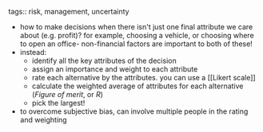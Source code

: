 tags:: risk, management, uncertainty

- how to make decisions when there isn't just one final attribute we care about (e.g. profit)? for example, choosing a vehicle, or choosing where to open an office- non-financial factors are important to both of these!
- instead:
	- identify all the key attributes of the decision
	- assign an importance and weight to each attribute
	- rate each alternative by the attributes. you can use a [[Likert scale]]
	- calculate the weighted average of attributes for each alternative (*Figure of merit*, or *R*)
	- pick the largest!
- to overcome subjective bias, can involve multiple people in the rating and weighting